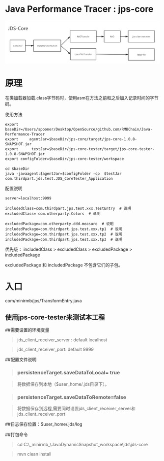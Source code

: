 # Java Performance Tracer : jps-core

![avatar](JPT-Core.png)

# 原理
在类加载器加载.class字节码时，使用asm在方法之前和之后加入记录时间的字节码。

使用方法
```
export      baseDir=/Users/spooner/Desktop/OpenSource/github.com/RMBChain/Java-Performance-Tracer
export     agentJar=$baseDir/jps-core/target/jps-core-1.0.8-SNAPSHOT.jar
export      testJar=$baseDir/jps-core-tester/target/jps-core-tester-1.0.8-SNAPSHOT.jar
export configFolder=$baseDir/jps-core-tester/workspace

cd $baseDir
java -javaagent:$agentJar=$configFolder -cp  $testJar com.thirdpart.jds.test.JDS_CoreTester_Application
```

配置说明
```
server=localhost:9999

includedClass=com.thirdpart.jps.test.xxx.TestEntry  # 说明
excludedClass= com.otherparty.Colors  # 说明

excludedPackage=com.otherparty.ddd.measure  # 说明
includedPackage=com.thirdpart.jps.test.xxx.tp1  # 说明
includedPackage=com.thirdpart.jps.test.xxx.tp2  # 说明
includedPackage=com.thirdpart.jps.test.xxx.tp3  # 说明
```

优先级： includedClass > excludedClass > excludedPackage > includedPackage

excludedPackage 和 includedPackage 不包含它们的子包。

# 入口
com/minirmb/jps/TransformEntry.java

## 使用jps-core-tester来测试本工程

##需要设置的环境变量

> jds\_client\_receiver\_server : default localhost

> jds\_client\_receiver\_port: default 9999

##配置文件说明

>### persistenceTarget.saveDataToLocal= true

>将数据保存到本地（$user_home/.jds目录下）。

>### persistenceTarget.saveDataToRemote=false

>将数据保存到远程,需要同时设置jds\_client\_receiver\_server和jds\_client\_receiver\_port

##日志保存位置：$user_home/.jds/log


##打包命令

> cd C:\\\_minirmb\_\JavaDynamicSnapshot_workspace\jds\jds-core

> mvn clean install



